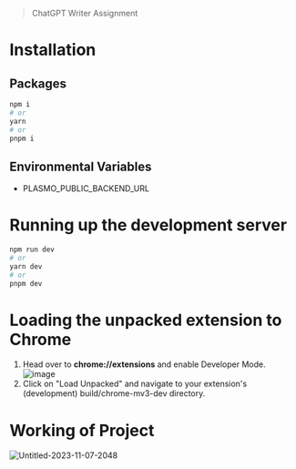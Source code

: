 > ChatGPT Writer Assignment

# Installation

## Packages

```bash
npm i
# or
yarn
# or
pnpm i
```

## Environmental Variables

- PLASMO_PUBLIC_BACKEND_URL


# Running up the development server

```bash
npm run dev
# or
yarn dev
# or
pnpm dev
```

# Loading the unpacked extension to Chrome

1. Head over to **chrome://extensions** and enable Developer Mode.
   ![image](https://github.com/MehulZR/ChatGPT-Writer/assets/86384652/16ff4352-6ab3-45c6-9db1-91c8044b66c6)
2. Click on "Load Unpacked" and navigate to your extension's (development) build/chrome-mv3-dev directory.

# Working of Project

![Untitled-2023-11-07-2048](https://github.com/MehulZR/ChatGPT-Writer/assets/86384652/82d403f9-b8ca-4cd3-9b39-12e95dd0372a)
